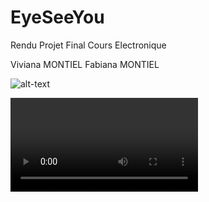 # EyeSeeYou

Rendu Projet Final Cours Electronique 

Viviana MONTIEL
Fabiana MONTIEL

![alt-text](IMG_5034.HEIC)

![alt-text](eyeSeeYou.mov)
